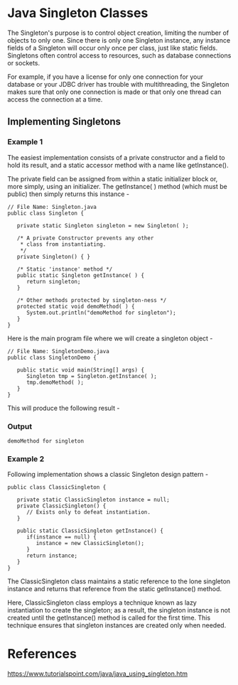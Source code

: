 # Java Singleton Classes

The Singleton's purpose is to control object creation, limiting the number of objects to only one. Since there is only one Singleton instance, any instance fields of a Singleton will occur only once per class, just like static fields. Singletons often control access to resources, such as database connections or sockets.

For example, if you have a license for only one connection for your database or your JDBC driver has trouble with multithreading, the Singleton makes sure that only one connection is made or that only one thread can access the connection at a time.

Implementing Singletons
-----------------------

### Example 1

The easiest implementation consists of a private constructor and a field to hold its result, and a static accessor method with a name like getInstance().

The private field can be assigned from within a static initializer block or, more simply, using an initializer. The getInstance( ) method (which must be public) then simply returns this instance -

```
// File Name: Singleton.java
public class Singleton {

   private static Singleton singleton = new Singleton( );

   /* A private Constructor prevents any other
    * class from instantiating.
    */
   private Singleton() { }

   /* Static 'instance' method */
   public static Singleton getInstance( ) {
      return singleton;
   }

   /* Other methods protected by singleton-ness */
   protected static void demoMethod( ) {
      System.out.println("demoMethod for singleton");
   }
}
```

Here is the main program file where we will create a singleton object -

```
// File Name: SingletonDemo.java
public class SingletonDemo {

   public static void main(String[] args) {
      Singleton tmp = Singleton.getInstance( );
      tmp.demoMethod( );
   }
}
```

This will produce the following result -

### Output
```
demoMethod for singleton
```
### Example 2

Following implementation shows a classic Singleton design pattern -

```
public class ClassicSingleton {

   private static ClassicSingleton instance = null;
   private ClassicSingleton() {
      // Exists only to defeat instantiation.
   }

   public static ClassicSingleton getInstance() {
      if(instance == null) {
         instance = new ClassicSingleton();
      }
      return instance;
   }
}
```

The ClassicSingleton class maintains a static reference to the lone singleton instance and returns that reference from the static getInstance() method.

Here, ClassicSingleton class employs a technique known as lazy instantiation to create the singleton; as a result, the singleton instance is not created until the getInstance() method is called for the first time. This technique ensures that singleton instances are created only when needed.

# References
https://www.tutorialspoint.com/java/java_using_singleton.htm
